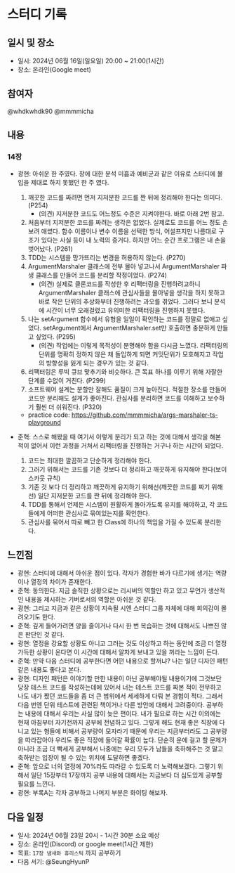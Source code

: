 # 스터디 기록

## 일시 및 장소

- 일시: 2024년 06월 16일(일요일) 20:00 ~ 21:00(1시간)
- 장소: 온라인(Google meet)

## 참여자

@whdkwhdk90 @mmmmicha

## 내용

### 14장

- 광현: 아쉬운 한 주였다. 장에 대한 분석 미흡과 예비군과 같은 이유로 스터디에 몰입을 제대로 하지 못했던 한 주 였다.

  1. 깨끗한 코드를 짜려면 먼저 지저분한 코드를 짠 뒤에 정리해야 한다는 의미다. (P254)
     - (의견) 지저분한 코드도 어느정도 수준은 지켜야한다. 바로 아래 2번 참고.
  2. 처음부터 지저분한 코드를 짜려는 생각은 없었다. 실제로도 코드를 어느 정도 손보려 애썼다. 함수 이름이나 변수 이름을 선택한 방식, 어설프지만 나름대로 구조가 있다는 사실 등이 내 노력의 증거다. 하지만 어느 순간 프로그램은 내 손을 벗어났다. (P261)
  3. TDD는 시스템을 망가뜨리는 변경을 허용하지 않는다. (P270)
  4. ArgumentMarshaler 클래스에 전부 몰아 넣고나서 ArgumentMarshaler 파생 클래스를 만들어 코드를 분리할 작정이었다. (P274)
     - (의견) 실제로 클론코드를 작성한 후 리팩터링을 진행하려고하니 ArgumentMarshaler 클래스에 관심사들을 몰아넣을 생각을 하지 못하고 바로 작은 단위의 추상화부터 진행하려는 과오를 겪었다. 그러다 보니 분석에 시간이 너무 오래걸렸고 유의미한 리팩터링을 진행하지 못했다.
  5. 나는 setArgument 함수에서 유형을 일일이 확인하는 코드를 정말로 없애고 싶었다. setArgument에서 ArgumentMarshaler.set만 호출하면 충분하게 만들고 싶었다. (P295)
     - (의견) 작업에는 이렇게 목적성이 분명해야 함을 다시금 느꼈다. 리팩터링의 단위를 명확히 정하지 않은 채 돌입하게 되면 커밋단위가 모호해지고 작업의 방향성을 잃게 되는 경우가 있는 것 같다.
  6. 리팩터링은 루빅 큐브 맞추기와 비슷하다. 큰 목표 하나를 이루기 위해 자잘한 단계를 수없이 거친다. (P299)
  7. 소프트웨어 설계는 분할만 잘해도 품질이 크게 높아진다. 적절한 장소를 만들어 코드만 분리해도 설계가 좋아진다. 관심사를 분리하면 코드를 이해하고 보수하기 훨씬 더 쉬워진다. (P320)

  - practice code: https://github.com/mmmmicha/args-marshaler-ts-playground

- 준혁: 스스로 해봤을 때 여기서 이렇게 분리가 되고 하는 것에 대해서 생각을 해본 적이 없어서 이런 과정을 거쳐서 리팩터링을 진행하는 거구나 하는 시간이 되었다.
  1. 코드는 최대한 깔끔하고 단순하게 정리해야 한다.
  2. 그러기 위해서는 코드를 기존 것보다 더 정리하고 깨끗하게 유지해야 한다(보이스카웃 규칙)
  3. 기존 것 보다 더 정리하고 깨끗하게 유지하기 위해선(깨끗한 코드를 짜기 위해선) 일단 지저분한 코드를 짠 뒤에 정리해야 한다.
  4. TDD를 통해서 언제든 시스템이 원활하게 돌아가도록 유지를 해야하고, 각 코드들에게 어떠한 관심사로 묶여있는지를 확인한다.
  5. 관심사를 묶어서 따로 빼고 한 Class에 하나의 책임을 가질 수 있도록 분리한다.

## 느낀점

- 광현: 스터디에 대해서 아쉬운 점이 있다. 각자가 경험한 바가 다르기에 생기는 역량이나 열정의 차이가 존재한다.
- 준혁: 동의한다. 지금 솔직한 상황으로는 리시버의 역할만 하고 있고 무언가 생산적인 내용을 제시하는 기버로서의 역할은 아쉬운 것 같다.
- 광현: 그리고 지금과 같은 상황이 지속될 시엔 스터디 그룹 자체에 대해 회의감이 몰려오기도 한다.
- 준혁: 깊게 들어가려면 양을 줄이거나 다시 한 번 복습하는 것에 대해서도 나쁘진 않은 판단인 것 같다.
- 광현: 열정을 강요할 상황도 아니고 그러는 것도 이상하고 하는 동안에 조금 더 열정 가득한 상황이 온다면 이 시간에 대해서 알차게 보내고 있을 꺼라는 느낌이 든다.
- 준혁: 만약 다음 스터디에 공부한다면 어떤 내용으로 할꺼냐? 나는 일단 디자인 패턴같은 내용도 좋다고 본다.
- 광현: 디자인 패턴은 이야기할 만한 내용이 아닌 공부해야될 내용이기에 그것보단 당장 테스트 코드를 작성하는데에 있어서 너는 테스트 코드를 짜본 적이 전무하고
  나도 내가 짰던 코드들을 좀 더 큰 범위에서 세세하게 다뤄 본 경험이 적다. 그래서 다음 번엔 단위 테스트에 관련된 책이거나 다른 방안에 대해서 고려중이다.
  공부하는 내용에 대해서 우리는 사실 많이 늦은 편이다. 내가 필요로 하는 시간 이외에는 현재 아침부터 자기전까지 공부에 전념하고 있다. 그렇게 해도 현재
  좋은 직장에 다니고 있는 형들에 비해서 공부량이 모자라기 때문에 우리는 지금부터라도 그 공부량을 따라잡아야 우리도 좋은 직장에 들어갈 확률이 높다.
  단순히 운에 걸고 할 문제가 아니라 조금 더 빡세게 공부해서 나중에는 우리 모두가 남들을 축하해주는 것 말고 축하받는 입장이 될 수 있는 위치에 도달하면 좋겠다.
- 준혁: 앞으로 너의 열정에 70%라도 따라갈 수 있도록 더 노력해보겠다. 그렇기 위해서 일단 15장부터 17장까지 공부 내용에 대해서는 지금보다 더 심도있게 공부할 필요를 느낀다.
- 광현: 부록A는 각자 공부하고 나머지 부분은 화이팅 해보자.

## 다음 일정

- 일시: 2024년 06월 23일 20시 - 1시간 30분 소요 예상
- 장소: 온라인(Discord) or google meet(1시간 제한)
- 목표: `17장 냄새와 휴리스틱` 까지 공부하기
- 다음 서기: @SeungHyunP
